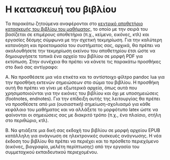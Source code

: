 # Η κατασκευή του βιβλίου

Τα παρακάτω ζητούμενα αναφέρονται στο [κεντρικό αποθετήριο κατασκευής του βιβλίου του μαθήματος](https://github.com/mibook/kallipos/), το οποίο με την σειρά του βασίζεται σε επιμέρους αποθετήρια (π.χ., κείμενο, εικόνες, κτλ) και εργασίες δέσμης σύμφωνα με την σχετική τεκμηρίωση. Για την καλύτερη κατανόηση και προετοιμασία του συστήματος σας, αρχικά, θα πρέπει να ακολουθήσετε την τεκμηρίωση εκείνου του αποθετηρίου έτσι ώστε να δημιουργήσετε τοπικά ένα αρχείο του βιβλίου σε μορφή PDF για εκτύπωση. Στην συνέχεια θα πρέπει να κάνετε τις παρακάτω προσθήκες στο δικό σας αντίγραφο:

Α. Να προσθέσετε μια νέα ετικέτα και το αντίστοιχο φίλτρο pandoc lua για την προσθήκη εκτενών σημειώσεων στο σώμα του βιβλίου. Η προσθήκη αυτή θα πρέπει να γίνει με εξωτερικά αρχεία, όπως αυτά που χρησιμοποιούνται για την εικόνες του βιβλίου και όχι με υποσημειώσεις (footnotes, endnotes). Για την επίδειξη αυτής της λειτουργίας θα πρέπει να προσθέσετε από μια (ουσιαστική) σημείωση-σχολιασμό για κάθε κεφάλαιο του μαθήματος και να αλλάξετε το μορφότυπο latex ώστε να φαίνονται οι σημειώσεις σας με διακριτό τρόπο (π.χ., ένα πλαίσιο, στήλη στο περιθώριο, κτλ).

Β. Να φτιάξετε μια δική σας εκδοχή του βιβλίου σε μορφή αρχείου EPUB κατάλληλη για ανάγνωση σε ηλεκτρονικές συσκευές ανάγνωσης. Η νέα έκδοση του βιβλίου θα πρέπει να περιέχει και το πρόσθετο περιεχόμενο (εικόνες, βιογραφία, μελέτη περίπτωσης) από την εργασία του συμμετοχικού εκπαιδευτικού περιεχομένου.
